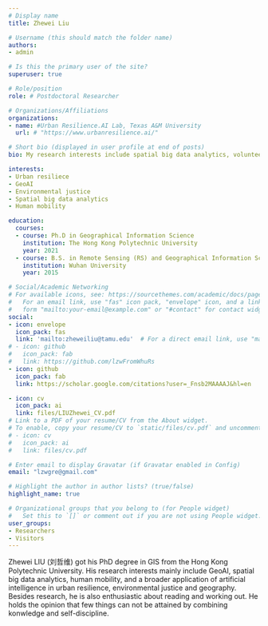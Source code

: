 ```yaml
---
# Display name
title: Zhewei Liu

# Username (this should match the folder name)
authors:
- admin

# Is this the primary user of the site?
superuser: true

# Role/position
role: # Postdoctoral Researcher

# Organizations/Affiliations
organizations:
- name: #Urban Resilience.AI Lab, Texas A&M University
  url: # "https://www.urbanresilience.ai/"

# Short bio (displayed in user profile at end of posts)
bio: My research interests include spatial big data analytics, volunteered geographic information, human mobility.

interests:
- Urban resiliece
- GeoAI
- Environmental justice
- Spatial big data analytics
- Human mobility

education:
  courses:
  - course: Ph.D in Geographical Information Science
    institution: The Hong Kong Polytechnic University
    year: 2021
  - course: B.S. in Remote Sensing (RS) and Geographical Information Science (GIS)
    institution: Wuhan University
    year: 2015

# Social/Academic Networking
# For available icons, see: https://sourcethemes.com/academic/docs/page-builder/#icons
#   For an email link, use "fas" icon pack, "envelope" icon, and a link in the
#   form "mailto:your-email@example.com" or "#contact" for contact widget.
social:
- icon: envelope
  icon_pack: fas
  link: 'mailto:zheweiliu@tamu.edu'  # For a direct email link, use "mailto:test@example.org".
# - icon: github
#   icon_pack: fab
#   link: https://github.com/lzwFromWhuRs
- icon: github
  icon_pack: fab
  link: https://scholar.google.com/citations?user=_Fnsb2MAAAAJ&hl=en

- icon: cv
  icon_pack: ai
  link: files/LIUZhewei_CV.pdf 
# Link to a PDF of your resume/CV from the About widget.
# To enable, copy your resume/CV to `static/files/cv.pdf` and uncomment the lines below.
# - icon: cv
#   icon_pack: ai
#   link: files/cv.pdf

# Enter email to display Gravatar (if Gravatar enabled in Config)
email: "lzwgre@gmail.com"

# Highlight the author in author lists? (true/false)
highlight_name: true

# Organizational groups that you belong to (for People widget)
#   Set this to `[]` or comment out if you are not using People widget.
user_groups:
- Researchers
- Visitors
---
```


Zhewei LIU (刘哲维) got his PhD degree in GIS from the Hong Kong Polytechnic University. His research interests mainly include GeoAI, spatial big data analytics, human mobility, and a broader application of artificial intelligence in urban resilience, environmental justice and geography. Besides research, he is also enthusiastic about reading and working out. He holds the opinion that few things can not be attained by combining konwledge and self-discipline.